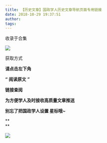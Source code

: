 ```yaml
---
title: 【历史文章】国政学人历史文章导航页面专用链接
date: 2018-10-29 19:37:51
author: 
tags: 
---
```



收录于合集

![](/images/3563/2.gif)

  

获取方式

 **请点击左下角**

 **“** **阅读原文** **”**

 **链接查阅**

  

 **为方便学人及时接收高质量文章推送**

 **别忘了把国政学人设置 星标哦~**

 **  
**

![](/images/3563/3.gif)

